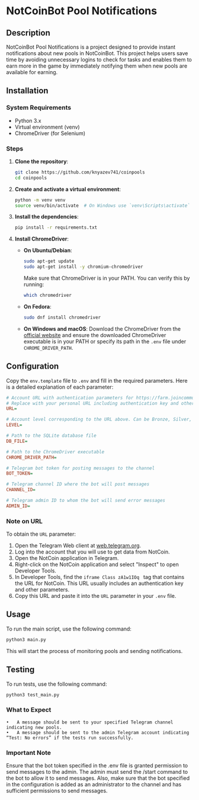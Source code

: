 # NotCoinBot Pool Notifications

## Description

NotCoinBot Pool Notifications is a project designed to provide instant notifications about new pools in NotCoinBot. This project helps users save time by avoiding unnecessary logins to check for tasks and enables them to earn more in the game by immediately notifying them when new pools are available for earning.

## Installation

### System Requirements

- Python 3.x
- Virtual environment (venv)
- ChromeDriver (for Selenium)

### Steps

1. **Clone the repository**:
    ```sh
    git clone https://github.com/knyazev741/coinpools
    cd coinpools
    ```

2. **Create and activate a virtual environment**:
    ```sh
    python -m venv venv
    source venv/bin/activate  # On Windows use `venv\Scripts\activate`
    ```

3. **Install the dependencies**:
    ```sh
    pip install -r requirements.txt
    ```

4. **Install ChromeDriver**:

    - **On Ubuntu/Debian**:
        ```sh
        sudo apt-get update
        sudo apt-get install -y chromium-chromedriver
        ```

        Make sure that ChromeDriver is in your PATH. You can verify this by running:
        ```sh
        which chromedriver
        ```

    - **On Fedora**:
        ```sh
        sudo dnf install chromedriver
        ```

    - **On Windows and macOS**:
        Download the ChromeDriver from the [official website](https://sites.google.com/chromium.org/driver/downloads) and ensure the downloaded ChromeDriver executable is in your PATH or specify its path in the `.env` file under `CHROME_DRIVER_PATH`.

## Configuration

Copy the `env.template` file to `.env` and fill in the required parameters. Here is a detailed explanation of each parameter:

```ini
# Account URL with authentication parameters for https://farm.joincommunity.xyz/
# Replace with your personal URL including authentication key and other parameters
URL=

# Account level corresponding to the URL above. Can be Bronze, Silver, Gold, or Platinum
LEVEL=

# Path to the SQLite database file
DB_FILE=

# Path to the ChromeDriver executable
CHROME_DRIVER_PATH=

# Telegram bot token for posting messages to the channel
BOT_TOKEN=

# Telegram channel ID where the bot will post messages
CHANNEL_ID=

# Telegram admin ID to whom the bot will send error messages
ADMIN_ID=
```
### Note on URL

To obtain the `URL` parameter:

1. Open the Telegram Web client at [web.telegram.org](https://web.telegram.org).
2. Log into the account that you will use to get data from NotCoin.
3. Open the NotCoin application in Telegram.
4. Right-click on the NotCoin application and select "Inspect" to open Developer Tools.
5. In Developer Tools, find the `iframe Class zA1w1IOq ` tag that contains the URL for NotCoin. This URL usually includes an authentication key and other parameters.
6. Copy this URL and paste it into the `URL` parameter in your `.env` file.

## Usage

To run the main script, use the following command:

```sh
python3 main.py
```
This will start the process of monitoring pools and sending notifications.

## Testing

To run tests, use the following command:

```sh
python3 test_main.py
```
### What to Expect

	•	A message should be sent to your specified Telegram channel indicating new pools.
	•	A message should be sent to the admin Telegram account indicating “Test: No errors” if the tests run successfully.

### Important Note

Ensure that the bot token specified in the .env file is granted permission to send messages to the admin. The admin must send the /start command to the bot to allow it to send messages. Also, make sure that the bot specified in the configuration is added as an administrator to the channel and has sufficient permissions to send messages.

